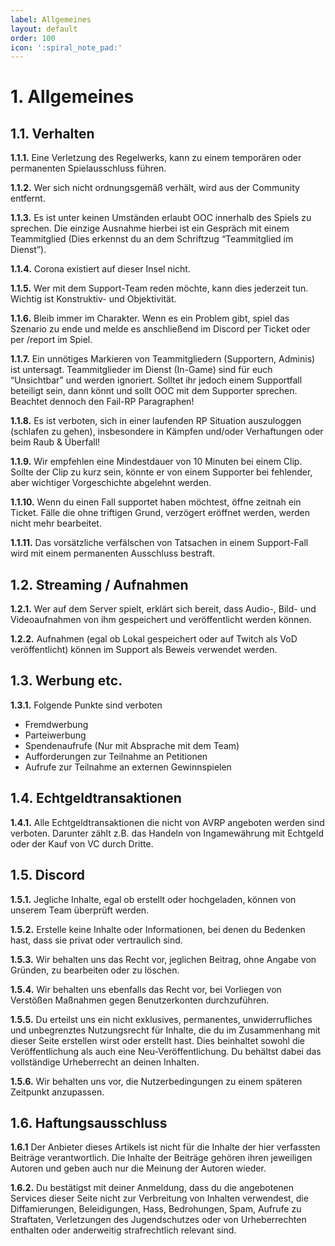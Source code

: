 ```yaml
---
label: Allgemeines
layout: default
order: 100
icon: ':spiral_note_pad:'
---
```


# 1. Allgemeines

## 1.1. Verhalten

**1.1.1.** Eine Verletzung des Regelwerks, kann zu einem temporären oder permanenten Spielausschluss führen.

**1.1.2.** Wer sich nicht ordnungsgemäß verhält, wird aus der Community entfernt.

**1.1.3.** Es ist unter keinen Umständen erlaubt OOC innerhalb des Spiels zu sprechen. Die einzige Ausnahme hierbei ist ein Gespräch mit einem Teammitglied (Dies erkennst du an dem Schriftzug “Teammitglied im Dienst”).

**1.1.4.** Corona existiert auf dieser Insel nicht.

**1.1.5.** Wer mit dem Support-Team reden möchte, kann dies jederzeit tun. Wichtig ist Konstruktiv- und Objektivität.

**1.1.6.** Bleib immer im Charakter. Wenn es ein Problem gibt, spiel das Szenario zu ende und melde es anschließend im Discord per Ticket oder per /report im Spiel.

**1.1.7.** Ein unnötiges Markieren von Teammitgliedern (Supportern, Adminis) ist untersagt. Teammitglieder im Dienst (In-Game) sind für euch “Unsichtbar” und werden ignoriert. Solltet ihr jedoch einem Supportfall beteiligt sein, dann könnt und sollt OOC mit dem Supporter sprechen. Beachtet dennoch den Fail-RP Paragraphen!

**1.1.8.** Es ist verboten, sich in einer laufenden RP Situation auszuloggen (schlafen zu gehen), insbesondere in Kämpfen und/oder Verhaftungen oder beim Raub & Überfall!

**1.1.9.** Wir empfehlen eine Mindestdauer von 10 Minuten bei einem Clip. Sollte der Clip zu kurz sein, könnte er von einem Supporter bei fehlender, aber wichtiger Vorgeschichte abgelehnt werden.

**1.1.10.** Wenn du einen Fall supportet haben möchtest, öffne zeitnah ein Ticket. Fälle die ohne triftigen Grund, verzögert eröffnet werden, werden nicht mehr bearbeitet.

**1.1.11.** Das vorsätzliche verfälschen von Tatsachen in einem Support-Fall wird mit einem permanenten Ausschluss bestraft.

## 1.2. Streaming / Aufnahmen

**1.2.1.** Wer auf dem Server spielt, erklärt sich bereit, dass Audio-, Bild- und Videoaufnahmen von ihm gespeichert und veröffentlicht werden können.

**1.2.2.** Aufnahmen (egal ob Lokal gespeichert oder auf Twitch als VoD veröffentlicht) können im Support als Beweis verwendet werden.

## 1.3. Werbung etc.

**1.3.1.** Folgende Punkte sind verboten
- Fremdwerbung
- Parteiwerbung
- Spendenaufrufe (Nur mit Absprache mit dem Team)
- Aufforderungen zur Teilnahme an Petitionen
- Aufrufe zur Teilnahme an externen Gewinnspielen

## 1.4. Echtgeldtransaktionen

**1.4.1.** Alle Echtgeldtransaktionen die nicht von AVRP angeboten werden sind verboten. Darunter zählt z.B. das Handeln von Ingamewährung mit Echtgeld oder der Kauf von VC durch Dritte.

## 1.5. Discord

**1.5.1.** Jegliche Inhalte, egal ob erstellt oder hochgeladen, können von unserem Team überprüft werden.

**1.5.2.** Erstelle keine Inhalte oder Informationen, bei denen du Bedenken hast, dass sie privat oder vertraulich sind.

**1.5.3.** Wir behalten uns das Recht vor, jeglichen Beitrag, ohne Angabe von Gründen, zu bearbeiten oder zu löschen.

**1.5.4.** Wir behalten uns ebenfalls das Recht vor, bei Vorliegen von Verstößen Maßnahmen gegen Benutzerkonten durchzuführen.

**1.5.5.** Du erteilst uns ein nicht exklusives, permanentes, unwiderrufliches und unbegrenztes Nutzungsrecht für Inhalte, die du im Zusammenhang mit dieser Seite erstellen wirst oder erstellt hast. Dies beinhaltet sowohl die Veröffentlichung als auch eine Neu-Veröffentlichung. Du behältst dabei das vollständige Urheberrecht an deinen Inhalten.

**1.5.6.** Wir behalten uns vor, die Nutzerbedingungen zu einem späteren Zeitpunkt anzupassen.

## 1.6. Haftungsausschluss

**1.6.1** Der Anbieter dieses Artikels ist nicht für die Inhalte der hier verfassten Beiträge verantwortlich. Die Inhalte der Beiträge gehören ihren jeweiligen Autoren und geben auch nur die Meinung der Autoren wieder.

**1.6.2.** Du bestätigst mit deiner Anmeldung, dass du die angebotenen Services dieser Seite nicht zur Verbreitung von Inhalten verwendest, die Diffamierungen, Beleidigungen, Hass, Bedrohungen, Spam, Aufrufe zu Straftaten, Verletzungen des Jugendschutzes oder von Urheberrechten enthalten oder anderweitig strafrechtlich relevant sind.
